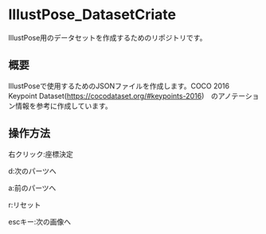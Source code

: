 # IllustPose_DatasetCriate
IllustPose用のデータセットを作成するためのリポジトリです。

## 概要
IllustPoseで使用するためのJSONファイルを作成します。COCO 2016 Keypoint Dataset(https://cocodataset.org/#keypoints-2016)　のアノテーション情報を参考に作成しています。

## 操作方法
右クリック:座標決定

d:次のパーツへ

a:前のパーツへ

r:リセット 

escキー:次の画像へ
